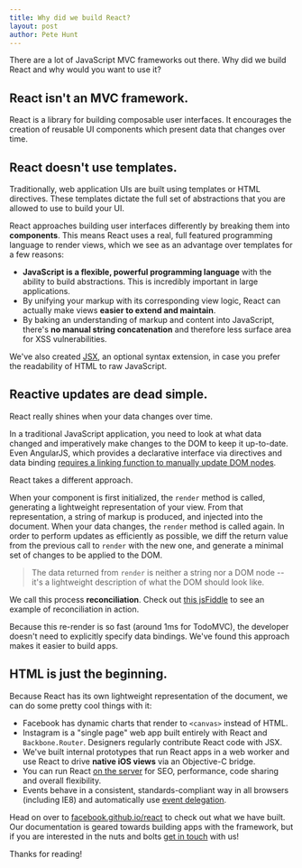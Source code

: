 ```yaml
---
title: Why did we build React?
layout: post
author: Pete Hunt
---
```


There are a lot of JavaScript MVC frameworks out there. Why did we build React
and why would you want to use it?

## React isn't an MVC framework.

React is a library for building composable user interfaces. It encourages
the creation of reusable UI components which present data that changes over
time.

## React doesn't use templates.

Traditionally, web application UIs are built using templates or HTML directives.
These templates dictate the full set of abstractions that you are allowed to use
to build your UI.

React approaches building user interfaces differently by breaking them into
**components**. This means React uses a real, full featured programming language
to render views, which we see as an advantage over templates for a few reasons:

- **JavaScript is a flexible, powerful programming language** with the ability
  to build abstractions. This is incredibly important in large applications.
- By unifying your markup with its corresponding view logic, React can actually
  make views **easier to extend and maintain**.
- By baking an understanding of markup and content into JavaScript, there's
  **no manual string concatenation** and therefore less surface area for XSS
  vulnerabilities.

We've also created [JSX](/react/docs/jsx-in-depth.html), an optional syntax
extension, in case you prefer the readability of HTML to raw JavaScript.

## Reactive updates are dead simple.

React really shines when your data changes over time.

In a traditional JavaScript application, you need to look at what data changed
and imperatively make changes to the DOM to keep it up-to-date. Even AngularJS,
which provides a declarative interface via directives and data binding [requires
a linking function to manually update DOM nodes](http://docs.angularjs.org/guide/directive#reasonsbehindthecompilelinkseparation).

React takes a different approach.

When your component is first initialized, the `render` method is called,
generating a lightweight representation of your view. From that representation,
a string of markup is produced, and injected into the document. When your data
changes, the `render` method is called again. In order to perform updates as
efficiently as possible, we diff the return value from the previous call to
`render` with the new one, and generate a minimal set of changes to be applied
to the DOM.

> The data returned from `render` is neither a string nor a DOM node -- it's a
> lightweight description of what the DOM should look like.

We call this process **reconciliation**. Check out
[this jsFiddle](http://jsfiddle.net/fv6RD/3/) to see an example of
reconciliation in action.

Because this re-render is so fast (around 1ms for TodoMVC), the developer
doesn't need to explicitly specify data bindings. We've found this approach
makes it easier to build apps.

## HTML is just the beginning.

Because React has its own lightweight representation of the document, we can do
some pretty cool things with it:

- Facebook has dynamic charts that render to `<canvas>` instead of HTML.
- Instagram is a "single page" web app built entirely with React and
  `Backbone.Router`. Designers regularly contribute React code with JSX.
- We've built internal prototypes that run React apps in a web worker and use
  React to drive **native iOS views** via an Objective-C bridge.
- You can run React
  [on the server](http://github.com/petehunt/react-server-rendering)
  for SEO, performance, code sharing and overall flexibility.
- Events behave in a consistent, standards-compliant way in all browsers
  (including IE8) and automatically use
  [event delegation](http://davidwalsh.name/event-delegate).

Head on over to
[facebook.github.io/react](http://facebook.github.io/react) to check
out what we have built. Our documentation is geared towards building
apps with the framework, but if you are interested in the
nuts and bolts
[get in touch](http://facebook.github.io/react/support.html) with us!

Thanks for reading!
